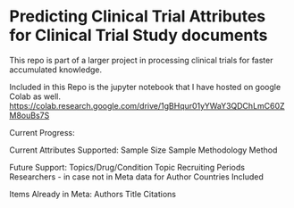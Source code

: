 # Predicting Clinical Trial Attributes for Clinical Trial Study documents

This repo is part of a larger project in processing clinical trials for faster accumulated knowledge.

Included in this Repo is the jupyter notebook that I have hosted on google Colab as well.
https://colab.research.google.com/drive/1gBHqur01yYWaY3QDChLmC60ZM8ouBs7S


Current Progress:

Current Attributes Supported:
Sample Size
Sample Methodology
Method

Future Support:
Topics/Drug/Condition Topic
Recruiting Periods
Researchers - in case not in Meta data for Author
Countries Included

Items Already in Meta:
Authors
Title
Citations
